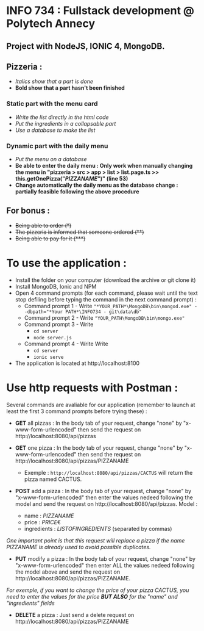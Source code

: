 # INFO 734 : Fullstack development @ Polytech Annecy

## Project with NodeJS, IONIC 4, MongoDB.

## Pizzeria :

* *Italics show that a part is done*
* **Bold show that a part hasn't been finished**

### Static part with the menu card
* *Write the list directly in the html code*
* *Put the ingredients in a collapsable part*
* *Use a database to make the list*

### Dynamic part with the daily menu

* *Put the menu on a database*
* **Be able to enter the daily menu : Only work when manually changing the menu in "pizzeria > src > app > list > list.page.ts >> this.getOnePizza("_PIZZANAME_")" (line 53)**
* **Change automatically the daily menu as the database change : partially feasible following the above procedure**

## For bonus :

* ~~Being able to order (\*)~~
* ~~The pizzeria is informed that someone ordered (\*\*)~~
* ~~Being able to pay for it (\*\*\*)~~

# To use the application :

* Install the folder on your computer (download the archive or git clone it)
* Install MongoDB, Ionic and NPM
* Open 4 command prompts (for each command, please wait until the text stop defiling before typing the command in the next command prompt) :
  * Command prompt 1 - Write ```"*YOUR_PATH*\MongoDB\bin\mongod.exe" --dbpath="*Your PATH*\INFO734 - git\data\db"```
  * Command prompt 2 - Write ```"YOUR_PATH\MongoDB\bin\mongo.exe"```
  * Command prompt 3 - Write
    * ```cd server```
    * ```node server.js```
  * Command prompt 4 - Write Write
    * ```cd server```
    * ```ionic serve```
* The application is located at http://localhost:8100

# Use http requests with Postman :
Several commands are avaliable for our application (remember to launch at least the first 3 command prompts before trying these) :

* **GET** all pizzas : In the body tab of your request, change "none" by "x-www-form-urlencoded" then send the request on http://localhost:8080/api/pizzas
* **GET** one pizza : In the body tab of your request, change "none" by "x-www-form-urlencoded" then send the request on http://localhost:8080/api/pizzas/PIZZANAME
  * Exemple : ```http://localhost:8080/api/pizzas/CACTUS``` will return the pizza named CACTUS.


* **POST** add a pizza : In the body tab of your request, change "none" by "x-www-form-urlencoded" then enter the values nedeed following the model and send the request on http://localhost:8080/api/pizzas.
Model :
  * name : *PIZZANAME*
  * price : *PRICE*€
  * ingredients : *LISTOFINGREDIENTS* (separated by commas)

*One important point is that this request will replace a pizza if the name PIZZANAME is already used to avoid possible duplicates.*


* **PUT** modify a pizza : In the body tab of your request, change "none" by "x-www-form-urlencoded" then enter ALL the values nedeed following the model above and send the request on http://localhost:8080/api/pizzas/PIZZANAME.

*For exemple, if you want to change the price of your pizza CACTUS, you need to enter the values for the price __BUT ALSO__ for the "name" and "ingredients" fields*

* **DELETE** a pizza : Just send a delete request on http://localhost:8080/api/pizzas/PIZZANAME
